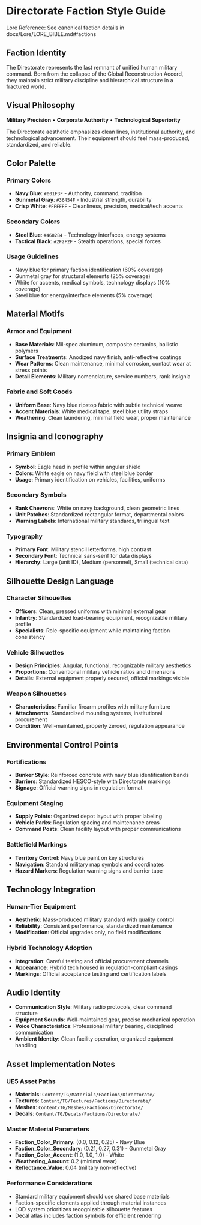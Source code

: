 # Directorate Faction Style Guide

Lore Reference: See canonical faction details in docs/Lore/LORE_BIBLE.md#factions

## Faction Identity

The Directorate represents the last remnant of unified human military command. Born from the collapse of the Global Reconstruction Accord, they maintain strict military discipline and hierarchical structure in a fractured world.

## Visual Philosophy

**Military Precision** • **Corporate Authority** • **Technological Superiority**

The Directorate aesthetic emphasizes clean lines, institutional authority, and technological advancement. Their equipment should feel mass-produced, standardized, and reliable.

## Color Palette

### Primary Colors

- **Navy Blue**: `#001F3F` - Authority, command, tradition
- **Gunmetal Gray**: `#36454F` - Industrial strength, durability
- **Crisp White**: `#FFFFFF` - Cleanliness, precision, medical/tech accents

### Secondary Colors

- **Steel Blue**: `#4682B4` - Technology interfaces, energy systems
- **Tactical Black**: `#2F2F2F` - Stealth operations, special forces

### Usage Guidelines

- Navy blue for primary faction identification (60% coverage)
- Gunmetal gray for structural elements (25% coverage)
- White for accents, medical symbols, technology displays (10% coverage)
- Steel blue for energy/interface elements (5% coverage)

## Material Motifs

### Armor and Equipment

- **Base Materials**: Mil-spec aluminum, composite ceramics, ballistic polymers
- **Surface Treatments**: Anodized navy finish, anti-reflective coatings
- **Wear Patterns**: Clean maintenance, minimal corrosion, contact wear at stress points
- **Detail Elements**: Military nomenclature, service numbers, rank insignia

### Fabric and Soft Goods

- **Uniform Base**: Navy blue ripstop fabric with subtle technical weave
- **Accent Materials**: White medical tape, steel blue utility straps
- **Weathering**: Clean laundering, minimal field wear, proper maintenance

## Insignia and Iconography

### Primary Emblem

- **Symbol**: Eagle head in profile within angular shield
- **Colors**: White eagle on navy field with steel blue border
- **Usage**: Primary identification on vehicles, facilities, uniforms

### Secondary Symbols

- **Rank Chevrons**: White on navy background, clean geometric lines
- **Unit Patches**: Standardized rectangular format, departmental colors
- **Warning Labels**: International military standards, trilingual text

### Typography

- **Primary Font**: Military stencil letterforms, high contrast
- **Secondary Font**: Technical sans-serif for data displays
- **Hierarchy**: Large (unit ID), Medium (personnel), Small (technical data)

## Silhouette Design Language

### Character Silhouettes

- **Officers**: Clean, pressed uniforms with minimal external gear
- **Infantry**: Standardized load-bearing equipment, recognizable military profile
- **Specialists**: Role-specific equipment while maintaining faction consistency

### Vehicle Silhouettes

- **Design Principles**: Angular, functional, recognizable military aesthetics
- **Proportions**: Conventional military vehicle ratios and dimensions
- **Details**: External equipment properly secured, official markings visible

### Weapon Silhouettes

- **Characteristics**: Familiar firearm profiles with military furniture
- **Attachments**: Standardized mounting systems, institutional procurement
- **Condition**: Well-maintained, properly zeroed, regulation appearance

## Environmental Control Points

### Fortifications

- **Bunker Style**: Reinforced concrete with navy blue identification bands
- **Barriers**: Standardized HESCO-style with Directorate markings
- **Signage**: Official warning signs in regulation format

### Equipment Staging

- **Supply Points**: Organized depot layout with proper labeling
- **Vehicle Parks**: Regulation spacing and maintenance areas
- **Command Posts**: Clean facility layout with proper communications

### Battlefield Markings

- **Territory Control**: Navy blue paint on key structures
- **Navigation**: Standard military map symbols and coordinates
- **Hazard Markers**: Regulation warning signs and barrier tape

## Technology Integration

### Human-Tier Equipment

- **Aesthetic**: Mass-produced military standard with quality control
- **Reliability**: Consistent performance, standardized maintenance
- **Modification**: Official upgrades only, no field modifications

### Hybrid Technology Adoption

- **Integration**: Careful testing and official procurement channels
- **Appearance**: Hybrid tech housed in regulation-compliant casings
- **Markings**: Official acceptance testing and certification labels

## Audio Identity

- **Communication Style**: Military radio protocols, clear command structure
- **Equipment Sounds**: Well-maintained gear, precise mechanical operation
- **Voice Characteristics**: Professional military bearing, disciplined communication
- **Ambient Identity**: Clean facility operation, organized equipment handling

## Asset Implementation Notes

### UE5 Asset Paths

- **Materials**: `Content/TG/Materials/Factions/Directorate/`
- **Textures**: `Content/TG/Textures/Factions/Directorate/`
- **Meshes**: `Content/TG/Meshes/Factions/Directorate/`
- **Decals**: `Content/TG/Decals/Factions/Directorate/`

### Master Material Parameters

- **Faction_Color_Primary**: (0.0, 0.12, 0.25) - Navy Blue
- **Faction_Color_Secondary**: (0.21, 0.27, 0.31) - Gunmetal Gray
- **Faction_Color_Accent**: (1.0, 1.0, 1.0) - White
- **Weathering_Amount**: 0.2 (minimal wear)
- **Reflectance_Value**: 0.04 (military non-reflective)

### Performance Considerations

- Standard military equipment should use shared base materials
- Faction-specific elements applied through material instances
- LOD system prioritizes recognizable silhouette features
- Decal atlas includes faction symbols for efficient rendering
